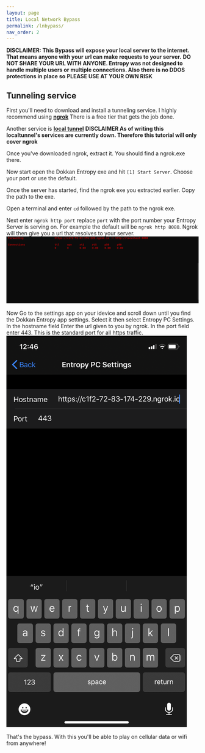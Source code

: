 ```yaml
---
layout: page
title: Local Network Bypass
permalink: /lnbypass/
nav_order: 2
---
```


**DISCLAIMER: This Bypass will expose your local server to the internet. That means anyone with your url can make requests to your server.**
**DO NOT SHARE YOUR URL WITH ANYONE. Entropy was not designed to handle multiple users or multiple connections. Also there is no DDOS protections in place so**
**PLEASE USE AT YOUR OWN RISK**

## Tunneling service

First you'll need to download and install a tunneling service. 
I highly recommend using [**ngrok**](https://ngrok.com/) There is a free tier that gets the job done.

Another service is [**local tunnel**](https://localtunnel.github.io/www/)
**DISCLAIMER As of writing this localtunnel's services are currently down. Therefore this tutorial will only cover ngrok**


Once you've downloaded ngrok, extract it. You should find a ngrok.exe there. 

Now start open the Dokkan Entropy exe and hit `[1] Start Server`. Choose your port or use the default.

Once the server has started, find the ngrok exe you extracted earlier. Copy the path to the exe.

Open a terminal and enter `cd` followed by the path to the ngrok exe. 

Next enter `ngrok http port` replace `port` with the port number your Entropy Server is serving on.
For example the default will be `ngrok http 8080`.
Ngrok will then give you a url that resolves to your server.
![ngrok](/imgs/ngrok.png)


Now Go to the settings app on your idevice and scroll down until you find the Dokkan Entropy app settings.
Select it then select Entropy PC Settings. In the hostname field Enter the url given to you by ngrok.
In the port field enter 443. This is the standard port for all https traffic.
![ngrokSettings](/imgs/ngrokSettings.png)

That's the bypass. With this you'll be able to play on cellular data or wifi from anywhere!

